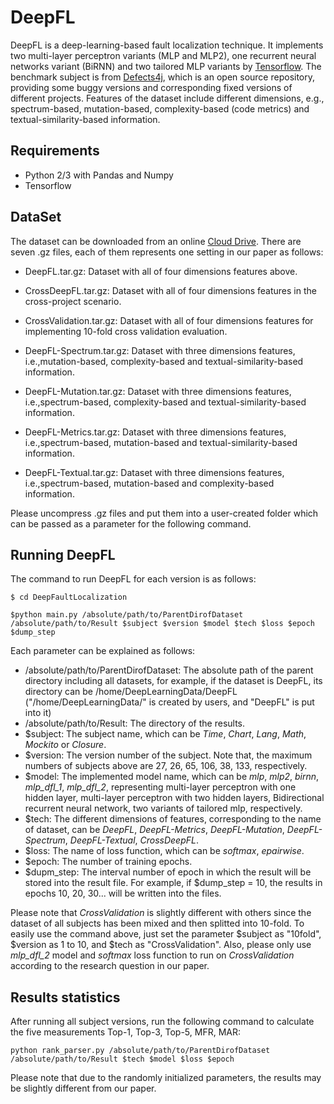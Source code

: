 # DeepFL
DeepFL is a deep-learning-based fault localization technique. It implements two multi-layer perceptron variants (MLP and MLP2), one recurrent neural networks variant (BiRNN) and two tailored MLP variants by [Tensorflow](https://www.tensorflow.org/). The benchmark subject is from [Defects4j](https://github.com/rjust/defects4j), which is an open source repository, providing some buggy versions and corresponding fixed versions of different projects. Features of the dataset include different dimensions, e.g., spectrum-based, mutation-based, complexity-based (code metrics) and textual-similarity-based information.  

## Requirements ##
- Python 2/3 with Pandas and Numpy
- Tensorflow

## DataSet ##
The dataset can be downloaded from an online [Cloud Drive](https://mega.nz/#F!7rhCwQzT!OXUlRaIh-kyevSr6sTdwxA). There are seven .gz files, each of them represents one setting in our paper as follows:

* DeepFL.tar.gz: Dataset with all of four dimensions features above.

* CrossDeepFL.tar.gz: Dataset with all of four dimensions features in the cross-project scenario. 

* CrossValidation.tar.gz: Dataset with all of four dimensions features for implementing 10-fold cross validation evaluation.

* DeepFL-Spectrum.tar.gz: Dataset with three dimensions features, i.e.,mutation-based, complexity-based and textual-similarity-based information.

* DeepFL-Mutation.tar.gz: Dataset with three dimensions features, i.e.,spectrum-based, complexity-based and textual-similarity-based information.

* DeepFL-Metrics.tar.gz: Dataset with three dimensions features, i.e.,spectrum-based, mutation-based and textual-similarity-based information.

* DeepFL-Textual.tar.gz: Dataset with three dimensions features, i.e.,spectrum-based, mutation-based and complexity-based information.


Please uncompress .gz files and put them into a user-created folder which can be passed as a parameter for the following command.
## Running DeepFL ##
The command to run DeepFL for each version is as follows:

```
$ cd DeepFaultLocalization
```

```
$python main.py /absolute/path/to/ParentDirofDataset /absolute/path/to/Result $subject $version $model $tech $loss $epoch $dump_step
```
Each parameter can be explained as follows:
* /absolute/path/to/ParentDirofDataset: The absolute path of the parent directory including all datasets, for example, if the dataset is DeepFL, its directory can be /home/DeepLearningData/DeepFL ("/home/DeepLearningData/" is created by users, and "DeepFL" is put
into it)
* /absolute/path/to/Result: The directory of the results. 
* $subject: The subject name, which can be *Time*, *Chart*, *Lang*, *Math*, *Mockito* or *Closure*.
* $version: The version number of the subject. Note that, the maximum numbers of subjects above are 27, 26, 65, 106, 38, 133, respectively.
* $model: The implemented model name, which can be *mlp*, *mlp2*, *birnn*, *mlp_dfl_1*, *mlp_dfl_2*, representing multi-layer perceptron with one hidden layer, multi-layer perceptron with two hidden layers, Bidirectional recurrent neural network, two variants of tailored mlp, respectively.
* $tech: The different dimensions of features, corresponding to the name of dataset, can be *DeepFL*, *DeepFL-Metrics*, *DeepFL-Mutation*, *DeepFL-Spectrum*, *DeepFL-Textual*, *CrossDeepFL*.
* $loss: The name of loss function, which can be *softmax*, *epairwise*.
* $epoch: The number of training epochs.
* $dupm_step: The interval number of epoch in which the result will be stored into the result file. For example, if $dump_step = 10, the results in epochs 10, 20, 30... will be written into the files.

Please note that *CrossValidation* is slightly different with others since the dataset of all subjects has been mixed and then splitted into 10-fold. To easily use the command above, just set the parameter $subject as "10fold", $version as 1 to 10, and $tech as "CrossValidation". Also, please only use *mlp_dfl_2* model and *softmax* loss function to run on *CrossValidation* according to the research question in our paper.

## Results statistics ##
After running all subject versions, run the following command to calculate the five measurements Top-1, Top-3, Top-5, MFR, MAR:

```
python rank_parser.py /absolute/path/to/ParentDirofDataset /absolute/path/to/Result $tech $model $loss $epoch
```
Please note that due to the randomly initialized parameters, the results may be slightly different from our paper.





